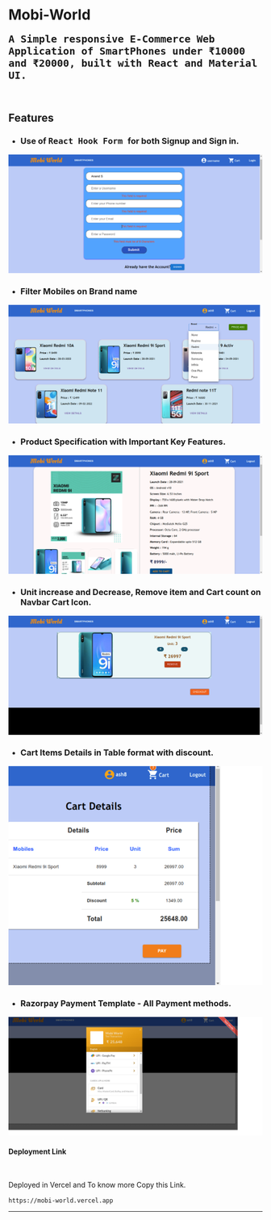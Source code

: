 # Mobi-World

<kbd style="font-size:20px; font-weight:900;">A Simple responsive E-Commerce Web Application of SmartPhones under ₹10000 and ₹20000, built with React and Material UI.</kbd>

<br>

## Features

* ### Use of <kbd> React Hook Form </kbd> for both Signup and Sign in.

<img src="./Images/signup.png">

<br>

* ### Filter Mobiles on Brand name
<img src="./Images/brand.png">

<br>

* ### Product Specification with Important Key Features.
<img src="./Images/specs.png">

<br> 

* ### Unit increase and Decrease, Remove item and Cart count on Navbar Cart Icon.
<img src="./Images/cart.png">

<br>

* ### Cart Items Details in Table format with discount.
<img src="./Images/check.png">

<br>

* ### Razorpay Payment Template - All Payment methods.
<img src="./Images/razor.png">

<br>

#### Deployment Link

<br>

Deployed in Vercel and To know more Copy this Link.
```
https://mobi-world.vercel.app
```

<hr>